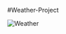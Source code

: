 #Weather-Project


![Weather](https://user-images.githubusercontent.com/59916393/89105919-fa455800-d442-11ea-84b3-d6846ae79c16.JPG)
